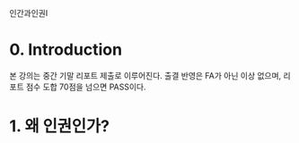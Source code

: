 인간과인권I

# 0. Introduction

본 강의는 중간 기말 리포트 제출로 이루어진다.
출결 반영은 FA가 아닌 이상 없으며, 리포트 점수 도합 70점을 넘으면 PASS이다.

# 1. 왜 인권인가?

